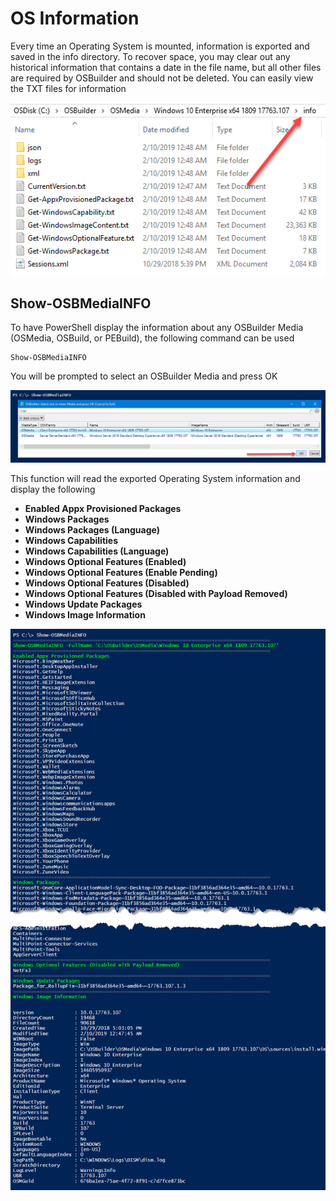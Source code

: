 # OS Information

Every time an Operating System is mounted, information is exported and saved in the info directory.  To recover space, you may clear out any historical information that contains a date in the file name, but all other files are required by OSBuilder and should not be deleted.  You can easily view the TXT files for information

![](../../../.gitbook/assets/2019-02-10_2-36-20.png)

## Show-OSBMediaINFO

To have PowerShell display the information about any OSBuilder Media \(OSMedia, OSBuild, or PEBuild\), the following command can be used

```text
Show-OSBMediaINFO
```

You will be prompted to select an OSBuilder Media and press OK

![](../../../.gitbook/assets/2019-02-10_1-33-22.png)

This function will read the exported Operating System information and display the following

* **Enabled Appx Provisioned Packages**
* **Windows Packages**
* **Windows Packages \(Language\)**
* **Windows Capabilities**
* **Windows Capabilities \(Language\)**
* **Windows Optional Features \(Enabled\)**
* **Windows Optional Features \(Enable Pending\)**
* **Windows Optional Features \(Disabled\)**
* **Windows Optional Features \(Disabled with Payload Removed\)**
* **Windows Update Packages**
* **Windows Image Information**

![](../../../.gitbook/assets/2019-02-10_1-37-41.png)



